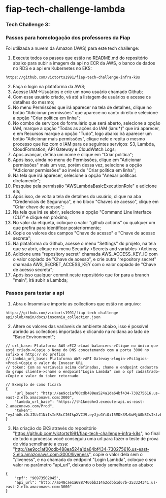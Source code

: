 # fiap-tech-challenge-lambda

### Tech Challenge 3:

### Passos para homologação dos professores da Fiap

Foi utilizada a nuvem da Amazon (AWS) para este tech challenge:

1. Execute todos os passos que estão no README.md do repositório abaixo para subir a imagem da api no ECR da AWS, o banco de dados no RDS e a api em Kubernetes no EKS:
```
https://github.com/victorts1991/fiap-tech-challenge-infra-k8s
```
2. Faça o login na plataforma da AWS;
3. Acesse IAM->Usuários e crie um novo usuário chamado Github;
4. Com esse usuário criado, vá até a listagem de usuários e acesse os detalhes do mesmo;
5. No menu Permissões que irá aparecer na tela de detalhes, clique no botão "Adicionar permissões" que aparece no canto direito e selecione a opção "Criar política em linha";
6. No combo de serviços do formulário que será aberto, selecione a opção IAM, marque a opção "Todas as ações do IAM (iam:\*)" que irá aparecer, e em Recursos marque a opção "Tudo", logo abaixo irá aparecer um botão "Adicionar mais permissões", clique nele e repita o mesmo processo que fez com o IAM para os seguintes serviços: S3, Lambda, CloudFormation, API Gateway e CloudWatch Logs;
7. Após avançar, defina um nome e clique em "Criar política";
8. Após isso, ainda no menu de Permissões, clique em "Adicionar permissões" mais um vez, porém dessa vez, selecione a opção "Adicionar permissões" ao invés de "Criar política em linha";
9. Na tela que irá aparecer, selecione a opção "Anexar políticas diretamente";
10. Pesquise pela permissão "AWSLambdaBasicExecutionRole" e adicione ela;
11. Após isso, de volta a tela de detalhes do usuário, clique na aba "Credenciais de Segurança", e no bloco "Chaves de acesso", clique em "Criar chave de acesso";
12. Na tela que irá se abrir, selecione a opção "Command Line Interface (CLI)" e clique em próximo;
13. No valor da etiqueta, coloque o valor "github actions" ou qualquer um que prefira para identificar posteriormente;
14. Copie os valores dos campos "Chave de acesso" e "Chave de acesso secreta";
15. Na plataforma do Github, acesse o menu "Settings" do projeto, na tela que se abrir, clique no menu Security->Secrets and variables->Actions;
16. Adicione uma "repository secret" chamada AWS_ACCESS_KEY_ID com o valor copiado de "Chave de acesso", e crie outra "repository secret" chamada AWS_SECRET_ACCESS_KEY com o valor copiado de "Chave de acesso secreta";
17. Após isso qualquer commit neste repositório que for para a branch "main", irá subir a Lambda;

### Passos para testar a api

1. Abra o Insomnia e importe as collections que estão no arquivo:
```
https://github.com/victorts1991/fiap-tech-challenge-api/blob/main/docs/insomnia_collection.json
```

2. Altere os valores das varíaveis de ambiente abaixo, isso é possível abrindo as collections importadas e clicando na roldana ao lado de "Base Environment";
```
// url_base: Plataforma AWS->EC2->Load balancers->Clique no único que está criado->Copie o Nome do DNS concatenando com a porta 3000 no sufixo e http:// no prefixo
// lambda_url_base: Plataforma AWS->API Gateway->login->Estágios->Prod->Copie o valor de Invocar URL
// token: Com as varíaveis acima definadas, chame o endpoint cadastra do grupo cliente->chame o endpoint"Login Lambda" com o cpf cadastrado->Copie o valor do token retornado

// Exemplo de como ficará
{
	"url_base": "http://ae9cc1af00cdb488ea524a1da64bf434-730275616.us-east-2.elb.amazonaws.com:3000",
	"lambda_url_base": "https://th1kneohv3.execute-api.us-east-2.amazonaws.com/Prod",
	"token": "eyJhbGciOiJIUzI1NiIsInR5cCI6IkpXVCJ9.eyJjcGYiOiI5MDk3MzUwMjA0NSIsIklzQWRtaW4iOnRydWUsImV4cCI6MTcxMDg0OTY1NX0.Yb7drGh4EbD0Nzu6yhTUS9z2GUqGuDdkXmQthkKtVyc"
}
```

3. Na criação do EKS através do repositório "https://github.com/victorts1991/fiap-tech-challenge-infra-k8s", no final de todo o processo você conseguiu uma url para fazer o teste de prova de vida semelhante a essa: "http://ae9cc1af00cdb488ea524a1da64bf434-730275616.us-east-2.elb.amazonaws.com:3000/liveness", copie o valor dela sem o "/liveness", e na chamada do endpoint "Login Lambda", coloque o seu valor no parâmetro "api_url", deixando o body semelhante ao abaixo:
```
{
	"cpf": "90973502045",
	"api_url": "http://a548cae1a6887466bb314a2cdbb1d67b-253324341.us-east-2.elb.amazonaws.com:3000"
}
```





